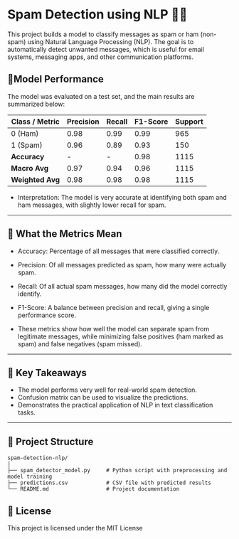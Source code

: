# Spam Detection using NLP 📩🤖

This project builds a model to classify messages as spam or ham (non-spam) using Natural Language Processing (NLP).
The goal is to automatically detect unwanted messages, which is useful for email systems, messaging apps, and other communication platforms.

## 🔹Model Performance

The model was evaluated on a test set, and the main results are summarized below:

| Class / Metric   | Precision | Recall | F1-Score | Support |
|-----------------|-----------|--------|----------|---------|
| 0 (Ham)         | 0.98      | 0.99   | 0.99     | 965     |
| 1 (Spam)        | 0.96      | 0.89   | 0.93     | 150     |
| **Accuracy**    | -         | -      | 0.98     | 1115    |
| **Macro Avg**   | 0.97      | 0.94   | 0.96     | 1115    |
| **Weighted Avg**| 0.98      | 0.98   | 0.98     | 1115    |
- Interpretation: The model is very accurate at identifying both spam and ham messages, with slightly lower recall for spam.
---

## 🔹 What the Metrics Mean
- Accuracy: Percentage of all messages that were classified correctly.
- Precision: Of all messages predicted as spam, how many were actually spam.
- Recall: Of all actual spam messages, how many did the model correctly identify.
- F1-Score: A balance between precision and recall, giving a single performance score.

- These metrics show how well the model can separate spam from legitimate messages, while minimizing false positives (ham marked as spam) and false negatives (spam missed).

---

## 🔹 Key Takeaways
- The model performs very well for real-world spam detection.
- Confusion matrix can be used to visualize the predictions.
- Demonstrates the practical application of NLP in text classification tasks.
---
## 🔹 Project Structure
````
spam-detection-nlp/
│
├── spam_detector_model.py     # Python script with preprocessing and model training
├── predictions.csv            # CSV file with predicted results
└── README.md                  # Project documentation
````
## 🔹 License
This project is licensed under the MIT License 
